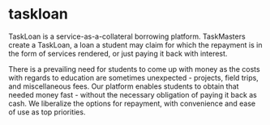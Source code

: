 # taskloan

TaskLoan is a service-as-a-collateral borrowing platform. TaskMasters create a TaskLoan, a loan a student may claim for 
which the repayment is in the form of services rendered, or just paying it back with interest.

There is a prevailing need for students to come up with money as the costs with regards to education are sometimes 
unexpected - projects, field trips, and miscellaneous fees. Our platform enables students to obtain that needed money
fast - without the necessary obligation of paying it back as cash. We liberalize the options for repayment, with 
convenience and ease of use as top priorities.
